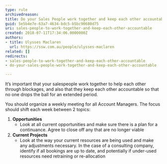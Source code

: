 ```yaml
---
type: rule
archivedreason: 
title: Do your Sales People work together and keep each other accountable?
guid: 5e5b4e7e-63a7-4634-bdc5-b5bc90680d75
uri: sales-people-to-work-together-and-keep-each-other-accountable
created: 2018-07-11T17:34:06.0000000Z
authors:
- title: Ulysses Maclaren
  url: https://ssw.com.au/people/ulysses-maclaren
related: []
redirects:
- sales-people-to-work-together-and-keep-each-other-accountable
- do-your-sales-people-work-together-and-keep-each-other-accountable

---
```


It’s important that your salespeople work together to help each other through blockages, and also that they keep each other accountable so that no one drops the ball for an extended period.


<!--endintro-->

You should organize a weekly meeting for all Account Managers. The focus should shift each week between 2 topics:

1. **Opportunities**
    * Look at all current opportunities and make sure there is a plan for a continuance. Agree to close off any that are no longer viable
2. **Current Projects**
    * Look at the way your current resources are being used and make any adjustments necessary. In the case of a consulting company, identify if all bookings are up to date, and potentially if under-used resources need retraining or re-allocation
